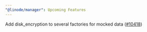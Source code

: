 ```yaml
---
"@linode/manager": Upcoming Features
---
```


Add disk_encryption to several factories for mocked data ([#10418](https://github.com/linode/manager/pull/10418))
